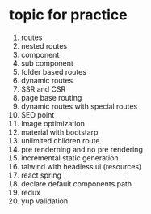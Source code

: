 # topic for practice
1. routes 
2. nested routes
3. component
4. sub component
5. folder based routes
6. dynamic routes
7. SSR and CSR
8. page base routing
9. dynamic routes with special routes
10. SEO point
11. Image optimization
12. material with bootstarp
13. unlimited children route
14. pre renderning and no pre rendering
15. incremental static generation
16. talwind with headless ui (resources)
17. react spring
18. declare default components path
19. redux
20. yup validation